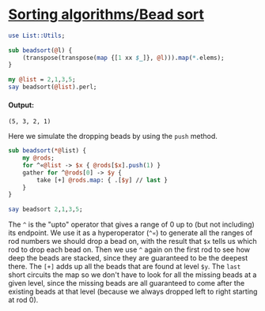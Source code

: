 [1]: http://rosettacode.org/wiki/Sorting_algorithms/Bead_sort

# [Sorting algorithms/Bead sort][1]

```perl
use List::Utils;
 
sub beadsort(@l) {
    (transpose(transpose(map {[1 xx $_]}, @l))).map(*.elems);
}
 
my @list = 2,1,3,5;
say beadsort(@list).perl;
```

#### Output:
```
(5, 3, 2, 1)
```


Here we simulate the dropping beads by using the `push` method.

```perl
sub beadsort(*@list) {
    my @rods;
    for ^«@list -> $x { @rods[$x].push(1) }
    gather for ^@rods[0] -> $y {
        take [+] @rods.map: { .[$y] // last }
    }
}
 
say beadsort 2,1,3,5;
```


The `^` is the "upto" operator that gives a range of 0 up to (but not including) its endpoint. We use it as a hyperoperator (`^«`) to generate all the ranges of rod numbers we should drop a bead on, with the result that `$x` tells us which rod to drop each bead on. Then we use `^` again on the first rod to see how deep the beads are stacked, since they are guaranteed to be the deepest there. The `[+]` adds up all the beads that are found at level `$y`. The `last` short circuits the map so we don't have to look for all the missing beads at a given level, since the missing beads are all guaranteed to come after the existing beads at that level (because we always dropped left to right starting at rod 0).